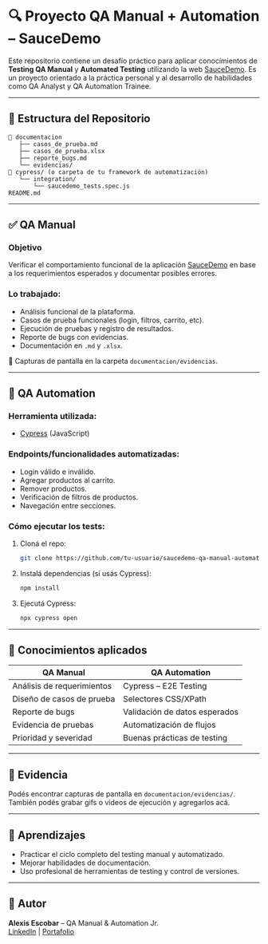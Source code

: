 # 🔍 Proyecto QA Manual + Automation – SauceDemo

Este repositorio contiene un desafío práctico para aplicar conocimientos de **Testing QA Manual** y **Automated Testing** utilizando la web [SauceDemo](https://www.saucedemo.com/). Es un proyecto orientado a la práctica personal y al desarrollo de habilidades como QA Analyst y QA Automation Trainee.

---

## 📁 Estructura del Repositorio

```
📂 documentacion
   ├── casos_de_prueba.md
   ├── casos_de_prueba.xlsx
   ├── reporte_bugs.md
   └── evidencias/
📂 cypress/ (o carpeta de tu framework de automatización)
   └── integration/
       └── saucedemo_tests.spec.js
README.md
```

---

## ✅ QA Manual

### Objetivo
Verificar el comportamiento funcional de la aplicación [SauceDemo](https://www.saucedemo.com/) en base a los requerimientos esperados y documentar posibles errores.

### Lo trabajado:
- Análisis funcional de la plataforma.
- Casos de prueba funcionales (login, filtros, carrito, etc).
- Ejecución de pruebas y registro de resultados.
- Reporte de bugs con evidencias.
- Documentación en `.md` y `.xlsx`.

📸 Capturas de pantalla en la carpeta `documentacion/evidencias`.

---

## 🤖 QA Automation

### Herramienta utilizada:
- [Cypress](https://www.cypress.io/) (JavaScript)

### Endpoints/funcionalidades automatizadas:
- Login válido e inválido.
- Agregar productos al carrito.
- Remover productos.
- Verificación de filtros de productos.
- Navegación entre secciones.

### Cómo ejecutar los tests:
1. Cloná el repo:
   ```bash
   git clone https://github.com/tu-usuario/saucedemo-qa-manual-automation.git
   ```
2. Instalá dependencias (si usás Cypress):
   ```bash
   npm install
   ```
3. Ejecutá Cypress:
   ```bash
   npx cypress open
   ```

---

## 📌 Conocimientos aplicados

| QA Manual | QA Automation |
|-----------|---------------|
| Análisis de requerimientos | Cypress – E2E Testing |
| Diseño de casos de prueba | Selectores CSS/XPath |
| Reporte de bugs | Validación de datos esperados |
| Evidencia de pruebas | Automatización de flujos |
| Prioridad y severidad | Buenas prácticas de testing |

---

## 📸 Evidencia

Podés encontrar capturas de pantalla en `documentacion/evidencias/`. También podés grabar gifs o videos de ejecución y agregarlos acá.

---

## 🧠 Aprendizajes

- Practicar el ciclo completo del testing manual y automatizado.
- Mejorar habilidades de documentación.
- Uso profesional de herramientas de testing y control de versiones.

---

## 💬 Autor

**Alexis Escobar** – QA Manual & Automation Jr.  
[LinkedIn](https://www.linkedin.com/in/alexis-escobar-95b491184/) | [Portafolio](https://portafolio-alexisdev.vercel.app/)
